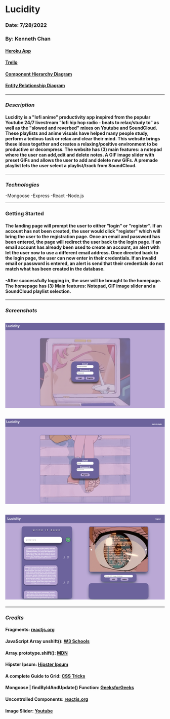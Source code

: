 # Lucidity

### Date: 7/28/2022

### By: Kenneth Chan

#### [Heroku App](https://lucidity-productivity.herokuapp.com/)

#### [Trello](https://trello.com/b/uZJVJFvj/lucidity#)

#### [Component Hierarchy Diagram](https://app.diagrams.net/?libs=general;uml#LLucidity%20-%20Frontend%20Component%20Hierarchy%20Diagram)

#### [Entity Relationship Diagram](https://app.diagrams.net/?libs=general;uml#LLucidity%20-%20Entity%20Relationship%20Diagram)

---

### **_Description_**

#### Lucidity is a "lofi anime" productivity app inspired from the popular Youtube 24/7 livestream "lofi hip hop radio - beats to relax/study to" as well as the "slowed and reverbed" mixes on Youtube and SoundCloud. These playlists and anime visuals have helped many people study, perform a tedious task or relax and clear their mind. This website brings these ideas together and creates a relaxing/positive environment to be productive or decompress. The website has (3) main features: a notepad where the user can add,edit and delete notes. A GIF image slider with preset GIFs and allows the user to add and delete new GIFs. A premade playlist lets the user select a playlist/track from SoundCloud.

---

### **_Technologies_**

-Mongoose
-Express
-React
-Node.js

---

### **Getting Started**

#### The landing page will prompt the user to either "login" or "register". If an account has not been created, the user would click "register" which will bring the user to the registration page. Once an email and password has been entered, the page will redirect the user back to the login page. If an email account has already been used to create an account, an alert with let the user now to use a different email address. Once directed back to the login page, the user can now enter in their credentials. If an invalid email or password is entered, an alert is send that their credentials do not match what has been created in the database.

#### -After successfully logging in, the user will be brought to the homepage. The homepage has (3) Main features: Notepad, GIF image slider and a SoundCloud playlist selection.

---

### **_Screenshots_**

## ![Image](/Screenshots/landing.png)

## ![Image](/Screenshots/register.png)

## ![Image](/Screenshots/home.png)

---

### **_Credits_**

#### Fragments: [reactjs.org](https://reactjs.org/docs/fragments.html)

#### JavaScript Array unshift(): [W3 Schools](<https://www.w3schools.com/jsref/jsref_unshift.asp#:~:text=The%20unshift()%20method%20adds,method%20overwrites%20the%20original%20array.>)

#### Array.prototype.shift(): [MDN](https://developer.mozilla.org/en-US/docs/Web/JavaScript/Reference/Global_Objects/Array/shift)

#### Hipster Ipsum: [Hipster Ipsum](https://hipsum.co/?paras=1&type=hipster-centric&start-with-lorem=1)

#### A complete Guide to Grid: [CSS Tricks](https://css-tricks.com/snippets/css/complete-guide-grid/#aa-special-units-functions)

#### Mongoose | findByIdAndUpdate() Function: [GeeksforGeeks](https://www.geeksforgeeks.org/mongoose-findbyidandupdate-function/)

#### Uncontrolled Components: [reactjs.org](https://reactjs.org/docs/uncontrolled-components.html)

#### Image Slider: [Youtube](https://www.youtube.com/watch?v=-VKXgsrLEjw)
